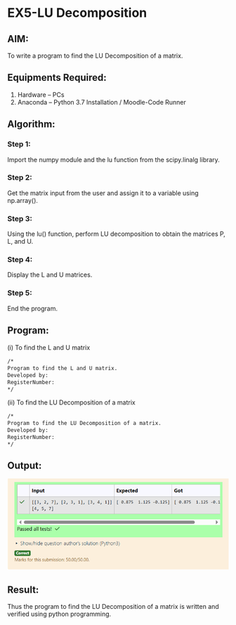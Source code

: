 # EX5-LU Decomposition 

## AIM:
To write a program to find the LU Decomposition of a matrix.

## Equipments Required:
1. Hardware – PCs
2. Anaconda – Python 3.7 Installation / Moodle-Code Runner

## Algorithm:
### Step 1:
Import the numpy module and the lu function from the scipy.linalg library.
### Step 2:
Get the matrix input from the user and assign it to a variable using np.array().
### Step 3:
Using the lu() function, perform LU decomposition to obtain the matrices P, L, and U.
### Step 4:
Display the L and U matrices.
### Step 5:
End the program.

## Program:
(i) To find the L and U matrix
```
/*
Program to find the L and U matrix.
Developed by: 
RegisterNumber: 
*/
```
(ii) To find the LU Decomposition of a matrix
```
/*
Program to find the LU Decomposition of a matrix.
Developed by: 
RegisterNumber: 
*/
```

## Output:
![](EX5.png)


## Result:
Thus the program to find the LU Decomposition of a matrix is written and verified using python programming.

